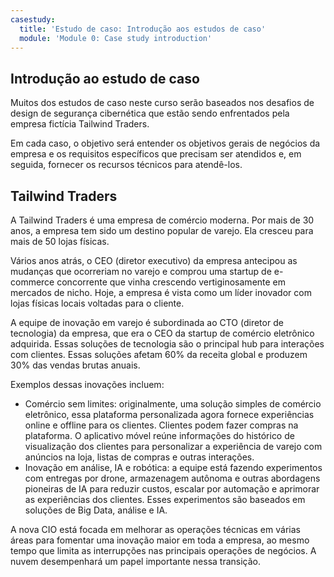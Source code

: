 ```yaml
---
casestudy:
  title: 'Estudo de caso: Introdução aos estudos de caso'
  module: 'Module 0: Case study introduction'
---
```


## Introdução ao estudo de caso

Muitos dos estudos de caso neste curso serão baseados nos desafios de design de segurança cibernética que estão sendo enfrentados pela empresa fictícia Tailwind Traders.

Em cada caso, o objetivo será entender os objetivos gerais de negócios da empresa e os requisitos específicos que precisam ser atendidos e, em seguida, fornecer os recursos técnicos para atendê-los.

## Tailwind Traders
 
A Tailwind Traders é uma empresa de comércio moderna. Por mais de 30 anos, a empresa tem sido um destino popular de varejo. Ela cresceu para mais de 50 lojas físicas. 

Vários anos atrás, o CEO (diretor executivo) da empresa antecipou as mudanças que ocorreriam no varejo e comprou uma startup de e-commerce concorrente que vinha crescendo vertiginosamente em mercados de nicho. Hoje, a empresa é vista como um líder inovador com lojas físicas locais voltadas para o cliente. 

A equipe de inovação em varejo é subordinada ao CTO (diretor de tecnologia) da empresa, que era o CEO da startup de comércio eletrônico adquirida. Essas soluções de tecnologia são o principal hub para interações com clientes. Essas soluções afetam 60% da receita global e produzem 30% das vendas brutas anuais. 

Exemplos dessas inovações incluem:
* Comércio sem limites: originalmente, uma solução simples de comércio eletrônico, essa plataforma personalizada agora fornece experiências online e offline para os clientes. Clientes podem fazer compras na plataforma. O aplicativo móvel reúne informações do histórico de visualização dos clientes para personalizar a experiência de varejo com anúncios na loja, listas de compras e outras interações.
* Inovação em análise, IA e robótica: a equipe está fazendo experimentos com entregas por drone, armazenagem autônoma e outras abordagens pioneiras de IA para reduzir custos, escalar por automação e aprimorar as experiências dos clientes. Esses experimentos são baseados em soluções de Big Data, análise e IA.

A nova CIO está focada em melhorar as operações técnicas em várias áreas para fomentar uma inovação maior em toda a empresa, ao mesmo tempo que limita as interrupções nas principais operações de negócios. A nuvem desempenhará um papel importante nessa transição.
